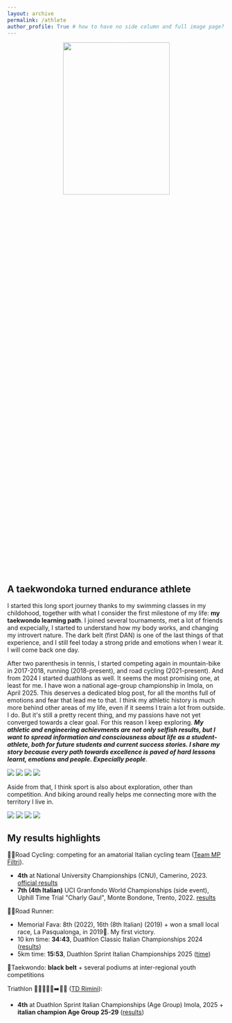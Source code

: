 ```yaml
---
layout: archive
permalink: /athlete
author_profile: True # how to have no side column and full image page?
---
```


<html>
<head>
<meta name="viewport" content="width=device-width, initial-scale=1">
<style>
.container {
  position: relative;
  text-align: center;
  color: white;
}

.bottom-left {
  position: absolute;
  bottom: 8px;
  left: 16px;
}

.top-left {
  position: absolute;
  top: 40%;
  left: 30%;
}

.top-right {
  position: absolute;
  top: 8px;
  right: 16px;
}

.bottom-right {
  position: absolute;
  bottom: 8px;
  right: 16px;
}

.centered {
  position: absolute;
  top: 50%;
  left: 50%;
  transform: translate(-50%, -50%);
}

.p1 {
  font-family: "Brush Script MT", cursive; font-size: 25px;
}

.collage-row {
  display: flex;
  justify-content: space-between;
  gap: 10px;
  width: 30%;
  margin: 0 auto; /* centers the collage horizontally */
  overflow-x: auto;
}

.collage-row img {
  flex: 1;
  max-width: 100%;
  height: auto;
  object-fit: cover;
  border-radius: 6px;
}

.slider-container {
  position: relative;
  width: 70%;
  margin: 0 auto;
  overflow: hidden;
  border-radius: 6px;
}

.slider-track {
  display: flex;
  transition: transform 0.5s ease;
}

.slider-track img {
  width: 100%;
  flex-shrink: 0;
  object-fit: cover;
}

.slider-button {
  position: absolute;
  top: 50%;
  transform: translateY(-50%);
  background-color: rgba(0, 0, 0, 0.5);
  color: white;
  border: none;
  font-size: 2rem;
  padding: 0.5rem;
  cursor: pointer;
  z-index: 1;
}

.slider-button.left {
  left: 10px;
}

.slider-button.right {
  right: 10px;
}
</style>
</head>
<body>

<!-- originaL style="width:100%; height:50%" -->
<div class="container">
  <img src="../images/MonteRomano.jpg" alt="Snow" style="width:70%; height:30%">
  <div class="top-left"><p class="p1"> Instinct choices,<br>Rationality follows </p></div>
</div>

</body>
</html> 

## A taekwondoka turned endurance athlete

I started this long sport journey thanks to my swimming classes in my childohood, together with what I consider the first milestone of my life: **my taekwondo learning path**. 
I joined several tournaments, met a lot of friends and expecially, I started to understand how my body works, and changing my introvert nature. The dark belt (first DAN) is one of the last things of that experience, and I still feel today a strong pride and emotions when I wear it. I will come back one day.

After two parenthesis in tennis, I started competing again in mountain-bike in 2017-2018, running (2018-present), and road cycling (2021-present). 
And from 2024 I started duathlons as well. It seems the most promising one, at least for me. I have won a national age-group championship in Imola, on April 2025. This deserves a dedicated blog post, for all the months full of emotions and fear that lead me to that. 
I think my athletic history is much more behind other areas of my life, even if it seems I train a lot from outside. I do. But it's still a pretty recent thing, and my passions have not yet converged towards a clear goal. For this reason I keep exploring. 
***My athletic and engineering achievments are not only selfish results, but I want to spread information and consciousness about life as a student-athlete, both for future students and current success stories. I share my story because every path towards excellence is paved of hard lessons learnt, emotions and people. Expecially people***. 

<div class="collage-row">
  <img src="images/Tramonto_Imola.jpg">
  <img src="images/Pasqualonga.jpg">
  <img src="images/Imola_run.jpg">
  <img src="images/sguardo.jpg">
</div>

Aside from that, I think sport is also about exploration, other than competition. And biking around really helps me connecting more with the territory I live in.

<div class="collage-row">
  <img src="images/TDS.jpg">
  <img src="images/Pordoi.jpg">
  <img src="images/Sasso_Marconi.jpg">
  <img src="images/Corvara.jpg">
</div>

## My results highlights

🚴‍♂️Road Cycling: competing for an amatorial Italian cycling team ([Team MP Filtri](https://www.teammpfiltri.it/)). 
- **4th** at National University Championships (CNU), Camerino, 2023. [official results](/files/CLASSIFICA-CNU.pdf)
- **7th (4th Italian)**  UCI Granfondo World Championships (side event), Uphill Time Trial "Charly Gaul", Monte Bondone, Trento, 2022. [results](https://www.endu.net/it/events/cronoscalata-charly-gaul-monte-bondone/results)

🏃‍♂️Road Runner:
- Memorial Fava: 8th (2022), 16th (8th Italian) (2019) + won a small local race, La Pasqualonga, in 2019🙂. My first victory.
- 10 km time: **34:43**, Duathlon Classic Italian Championships 2024 ([results](https://www.endu.net/it/events/campionato-italiano-duathlon-classico-no-draft-quinzano/results))
- 5km time: **15:53**, Duathlon Sprint Italian Championships 2025 ([time](https://www.endu.net/it/events/campionato-italiano-duathon-sprint-assoluto-u23-agegroup-paraduathlon-coppacrono-imola/results))

🥋Taekwondo: **black belt** + several podiums at inter-regional youth competitions

Triathlon 🏊‍♂️‍➡️🚴‍♂️➡️🏃‍♂️ ([TD Rimini](https://www.tdsgrimini.it/new/)): 
- **4th** at Duathlon Sprint Italian Championships (Age Group) Imola, 2025 + **italian champion Age Group 25-29** ([results](https://www.fitri.it/it/news/fitri/1159-terzo-piano/20323-podi-e-classifiche-age-group-dei-campionati-italiani-duathlon-sprint-imola-2025.html))



